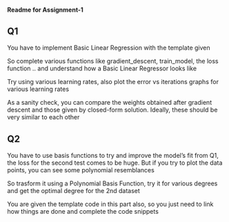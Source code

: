 #### Readme for Assignment-1

## Q1

You have to implement Basic Linear Regression with the template given

So complete various functions like gradient_descent, train_model, the loss function .. and understand how a Basic Linear Regressor looks like

Try using various learning rates, also plot the error vs iterations graphs for various learning rates

As a sanity check, you can compare the weights obtained after gradient descent and those given by closed-form
solution. Ideally, these should be very similar to each other

## Q2

You have to use basis functions to try and improve the model’s fit from Q1, the loss
for the second test comes to be huge. But if you try to plot the data points, you can see some polynomial resemblances

So trasform it using a Polynomial Basis Function, try it for various degrees and get the optimal degree for the 2nd dataset

You are given the template code in this part also, so you just need to link how things are done and complete the code snippets

